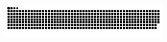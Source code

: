![Snake animation](https://github.com/SilvaPedro11/SilvaPedro11/blob/output/github-contribution-grid-snake.svg)

